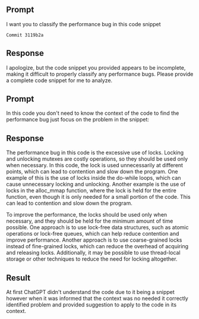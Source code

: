 ## Prompt
I want you to classify the performance bug in this code snippet 
    
    Commit 3119b2a

## Response
I apologize, but the code snippet you provided appears to be incomplete, making it difficult to properly classify any performance bugs. Please provide a complete code snippet for me to analyze.

## Prompt
In this code you don't need to know the context of the code to find the performance bug just focus on the problem in the snippet:

## Response

The performance bug in this code is the excessive use of locks. Locking and unlocking mutexes are costly operations, so they should be used only when necessary. In this code, the lock is used unnecessarily at different points, which can lead to contention and slow down the program. One example of this is the use of locks inside the do-while loops, which can cause unnecessary locking and unlocking. Another example is the use of locks in the alloc_mmap function, where the lock is held for the entire function, even though it is only needed for a small portion of the code. This can lead to contention and slow down the program.

To improve the performance, the locks should be used only when necessary, and they should be held for the minimum amount of time possible. One approach is to use lock-free data structures, such as atomic operations or lock-free queues, which can help reduce contention and improve performance. Another approach is to use coarse-grained locks instead of fine-grained locks, which can reduce the overhead of acquiring and releasing locks. Additionally, it may be possible to use thread-local storage or other techniques to reduce the need for locking altogether.


## Result

At first ChatGPT didn't understand the code due to it being a snippet however when it was informed that the context was no needed it correctly identified problem and provided suggestion to apply to the code in its context. 